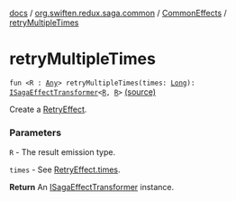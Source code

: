 [docs](../../index.md) / [org.swiften.redux.saga.common](../index.md) / [CommonEffects](index.md) / [retryMultipleTimes](./retry-multiple-times.md)

# retryMultipleTimes

`fun <R : `[`Any`](https://kotlinlang.org/api/latest/jvm/stdlib/kotlin/-any/index.html)`> retryMultipleTimes(times: `[`Long`](https://kotlinlang.org/api/latest/jvm/stdlib/kotlin/-long/index.html)`): `[`ISagaEffectTransformer`](../-i-saga-effect-transformer.md)`<`[`R`](retry-multiple-times.md#R)`, `[`R`](retry-multiple-times.md#R)`>` [(source)](https://github.com/protoman92/KotlinRedux/tree/master/common/common-saga/src/main/kotlin/org/swiften/redux/saga/common/CommonEffects.kt#L160)

Create a [RetryEffect](../-retry-effect/index.md).

### Parameters

`R` - The result emission type.

`times` - See [RetryEffect.times](../-retry-effect/times.md).

**Return**
An [ISagaEffectTransformer](../-i-saga-effect-transformer.md) instance.

